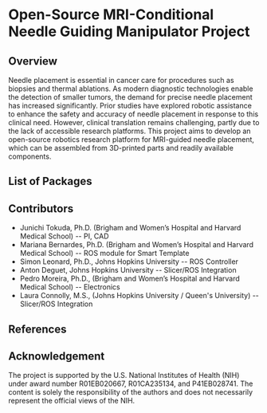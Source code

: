 # Open-Source MRI-Conditional Needle Guiding Manipulator Project
## Overview
Needle placement is essential in cancer care for procedures such as biopsies and thermal ablations. As modern diagnostic technologies enable the detection of smaller tumors, the demand for precise needle placement has increased significantly. Prior studies have explored robotic assistance to enhance the safety and accuracy of needle placement in response to this clinical need. However, clinical translation remains challenging, partly due to the lack of accessible research platforms. This project aims to develop an open-source robotics research platform for MRI-guided needle placement, which can be assembled from 3D-printed parts and readily available components.

## List of Packages


## Contributors
- Junichi Tokuda, Ph.D. (Brigham and Women’s Hospital and Harvard Medical School) -- PI, CAD
- Mariana Bernardes, Ph.D. (Brigham and Women’s Hospital and Harvard Medical School) -- ROS module for Smart Template
- Simon Leonard, Ph.D., Johns Hopkins University -- ROS Controller
- Anton Deguet, Johns Hopkins University -- Slicer/ROS Integration
- Pedro Moreira, Ph.D., (Brigham and Women’s Hospital and Harvard Medical School) -- Electronics
- Laura Connolly, M.S., (Johns Hopkins University / Queen's University) -- Slicer/ROS Integration

## References

## Acknowledgement
The project is supported by the U.S. National Institutes of Health (NIH) under award number R01EB020667, R01CA235134, and P41EB028741. The content is solely the responsibility of the authors and does not necessarily represent the official views of the NIH.
